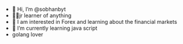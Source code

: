 - 👋 Hi, I’m @sobhanbyt
- 👨‍💻jr learner of anything
- 👀 I am interested in Forex and learning about the financial markets
- 🌱 I’m currently learning java script
-  golang lover


